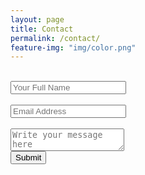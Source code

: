 ```yaml
---
layout: page
title: Contact
permalink: /contact/
feature-img: "img/color.png"
---
```

<br />

<form action="https://getsimpleform.com/messages?form_api_token=f981ab3a3278b962c765e01d64816070" method="post">
  <!-- the redirect_to is optional, the form will redirect to the referrer on submission -->
  <input type='hidden' name='redirect_to' value='/MichaelDo/' />
  <!-- all your input fields here.... -->
  <input type='text' name='name' placeholder='Your Full Name' /><br/><br/>
  <input type='text' name='email' placeholder="Email Address" /><br/><br/>
  <textarea name='message' placeholder='Write your message here' ></textarea><br/>
  <input type='submit' value='Submit' />
</form>